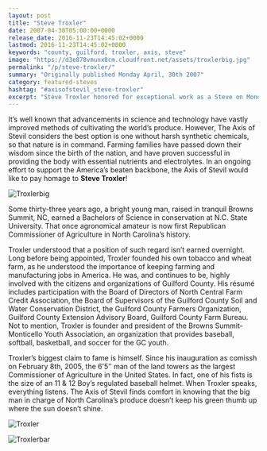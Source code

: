 ```yaml
---
layout: post
title: "Steve Troxler"
date: 2007-04-30T05:00:00+0000
release_date: 2016-11-23T14:45:02+0000
lastmod: 2016-11-23T14:45:02+0000
keywords: "county, guilford, troxler, axis, steve"
image: "https://d3e878vmunx8cm.cloudfront.net/assets/troxlerbig.jpg"
permalink: "/p/steve-troxler/"
summary: "Originally published Monday April, 30th 2007"
category: featured-steves
hashtag: "#axisofstevil_steve-troxler"
excerpt: "Steve Troxler honored for exceptional work as a Steve on Monday April, 30th 2007"
---
```


[id_1]: https://d3e878vmunx8cm.cloudfront.net/assets/troxlerbig.jpg "troxlerbig"[id_2]: https://d3e878vmunx8cm.cloudfront.net/assets/troxler1.jpg "Troxler1"[id_3]: https://d3e878vmunx8cm.cloudfront.net/assets/troxlerbar.jpg "troxlerbar"

It’s well known that advancements in science and technology have vastly improved methods of cultivating the world’s produce.  However, The Axis of Stevil considers the best option is one without harsh synthetic chemicals, so that nature is in command.  Farming families have passed down their wisdom since the birth of the nation, and have proven successful in providing the body with essential nutrients and electrolytes. In an ongoing effort to support the America’s beaten backbone, the Axis of Stevil would like to pay homage to **Steve Troxler**!

![Troxlerbig][id_1]

Some thirty-three years ago, a bright young man, raised in tranquil Browns Summit, NC, earned a Bachelors of Science in conservation at N.C. State University.  That once agronomical amateur is now first Republican Commissioner of Agriculture in North Carolina’s history.

Troxler understood that a position of such regard isn’t earned overnight. Long before being appointed, Troxler founded his own tobacco and wheat farm, as he understood the importance of keeping farming and manufacturing jobs in America. He was, and continues to be, highly involved with the citizens and organizations of Guilford County.  His résumé includes participation with the Board of Directors of North Central Farm Credit Association, the Board of Supervisors of the Guilford County Soil and Water Conservation District, the Guilford County Farmers Organization, Guilford County Extension Advisory Board, Guilford County Farm Bureau. Not to mention, Troxler is founder and president of the Browns Summit-Monticello Youth Association, an organization that provides baseball, softball, basketball, and soccer for the GC youth.

Troxler’s biggest claim to fame is himself.  Since his inauguration as comissh on February 8th, 2005, the 6’5’’ man of the land towers as the largest Commissioner of Agriculture in the United States. In fact, one of his fists is the size of an 11 & 12 Boy’s regulated baseball helmet. When Troxler speaks, everything listens.  The Axis of Stevil finds comfort in knowing that the big man in charge of North Carolina’s produce doesn’t keep his green thumb up where the sun doesn’t shine.

![Troxler][id_2]

![Troxlerbar][id_3]
